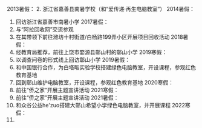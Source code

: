 2013暑假：
2. 浙江省嘉善县南暑学校（和“爱传递·再生电脑教室”）
2014暑假：
1. 回访浙江省嘉善市南暑小学
2017暑假：
1. 与“阿拉回收网”交流参观
2. 在其带领下前往潍坊十村街道/白杨路199弄小区开展项目回收活动
2018暑假：
1. 经教育局推荐，前往上饶市婺源县鄣山村的鄣山小学
2019寒假：
1. 以调查问卷的形式线上回访鄣山小学
2019暑假：
2. 和中国银行合作，为白塔畈实验学校搭建绿色电脑教室，开设课程，参观红色教育基地
3. 回到鄣山维护电脑教室，开设课程，参观红色教育基地
2020寒假：
1. 前往“侨之家”开展主题宣讲活动
2021寒假：
1. 前往“侨之家”开展主题宣讲活动
2021暑假：
1. 和众谷公益he'zuo搭建大鄣山希望小学绿色电脑教室，并开展课程
2022寒假：
1. 